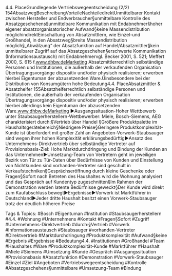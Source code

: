 4.4. PlaceGrundlegende Vertriebswegeentscheidung (2/2)
154AbsatzwegBeschreibungVorteileNachteiledirektUnmittelbarer Kontakt zwischen Hersteller und Endverbraucher§unmittelbare Kontrolle des Absatzgeschehens§unmittelbare Kommunikation mit Endabnehmer§hoher eigener absatzorganisatorischer Aufwand§keine Massendistribution möglichindirektEinschaltung von Absatzmittlern, wie Einzel-und Großhandel, in den Absatzweg§breite Massendistribution möglich§„Abwälzung“ der Absatzfunktion auf Handel/Absatzmittler§kein unmittelbarer Zugriff auf das Absatzgeschehen§erschwerte Kommunikation (Informationsaustausch)   mit Endabnehmervgl. Becker 2001, S. 521; Meffert 2000, S. 615 f.www.dhbw.deMarketing
Absatzmittlerrechtlich selbständige Personen und Institutionen, die außerhalb der verkaufenden Organisation Übertragungsvorgänge dispositiv und/oder physisch realisieren; erwerben hierbei Eigentuman der abzusetzenden Ware.Úinsbesondere bei der Distribution von Konsumgütern hohe Bedeutung4.4. PlaceAbsatzmittler & Absatzhelfer
155Absatzhelferrechtlich selbständige Personen und Institutionen, die außerhalb der verkaufenden Organisation Übertragungsvorgänge dispositiv und/oder physisch realisieren; erwerben hierbei allerdings kein Eigentuman der abzusetzenden Ware.www.dhbw.deMarketing
►Ausgangssituation-Hoher Wettbewerb unter Staubsaugerherstellern-Wettbewerber: Miele, Bosch-Siemens, AEG charakterisiert durch:§Vertrieb über Handel §Größere Produktpalette im Haushaltsgerätebereich§Niedrigere Preise§Geringere Produktkomplexität-Kunde ist überfordert mit großer Zahl an Angeboten-Vorwerk-Staubsauger sind wegen ihrer hohen Komplexität erklärungsbedürftig►Ansatz des Unternehmens-Direktvertrieb über selbständige Vertreter auf Provisionsbasis-Ziel: Hohe Marktdurchdringung und Bindung der Kunden an das Unternehmen►Umsetzung-Team von Vertretern geht im jeweiligen Bezirk von Tür zu Tür-Daten über Bedürfnisse von Kunden und Einstellung von Nichtkunden sind vorhanden-Vertreter sind geschult in Verkaufstechniken§Gesprächseröffnung durch kleine Geschenke oder Fragen§Sofort nach Betreten des Haushaltes wird die Wohnung analysiert und das Gespräch auf Kundentyp zugeschnitten§Im Rahmen der Demonstration werden latente Bedürfnisse geweckt§Der Kunde wird direkt zum Kaufabschluss bewegt►Ergebnisse►Vorwerk ist Marktführer in Deutschland►Jeder dritte Haushalt besitzt einen Vorwerk-Staubsauger trotz der deutlich höheren Preise

   Tags & Topics:
   #Bosch
   #Eigentuman
   #Institution
   #Staubsaugerherstellern
   #4.4.
   #Wohnung
   #Unternehmens
   #Kontakt
   #Fragen§Sofort
   #Zugriff
   #Unternehmens-Direktvertrieb
   #durch:§Vertrieb
   #Vorwerk
   #Informationsaustausch
   #Staubsauger
   #vorhanden-Vertreter
   #Direktvertrieb
   #Marktdurchdringung
   #Produktkomplexität
   #Aufwand§keine
   #Ergebnis
   #Ergebnisse
   #Bedeutung4.4.
   #Institutionen
   #Großhandel
   #Team
   #Haushaltes
   #Ware
   #Produktkomplexität-Kunde
   #Marktführer
   #Haushalt
   #Miele
   #Siemens
   #Umsetzung
   #Kunde
   #Gespräch
   #Ausgangssituation
   #Provisionsbasis
   #Absatzfunktion
   #Demonstration
   #Vorwerk-Staubsauger
   #Einzel
   #Ziel
   #Angeboten
   #Vertriebswegeentscheidung
   #Kontrolle
   #Absatzgeschehens§unmittelbare
   #Umsetzung-Team
   #Bindung